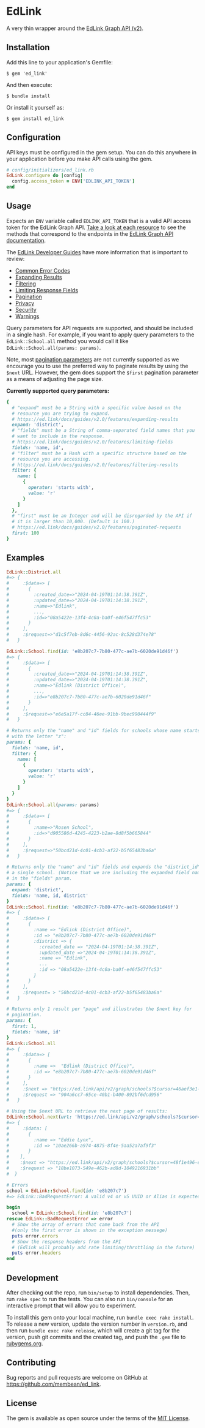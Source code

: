 # EdLink

A very thin wrapper around the [EdLink Graph API (v2)](https://ed.link/docs/api/v2.0/introduction).

## Installation

Add this line to your application's Gemfile:

    $ gem 'ed_link'

And then execute:

    $ bundle install

Or install it yourself as:

    $ gem install ed_link

## Configuration
API keys must be configured in the gem setup. You can do this anywhere in your application before you make API calls using the gem.

```ruby
# config/initializers/ed_link.rb
EdLink.configure do |config|
  config.access_token = ENV['EDLINK_API_TOKEN']
end
```

## Usage

Expects an `ENV` variable called `EDLINK_API_TOKEN` that is a valid API access token for the EdLink Graph API. [Take a look at each resource](https://github.com/membean/ed_link/tree/main/lib/ed_link) to see the methods that correspond to the endpoints in the [EdLink Graph API documentation](https://ed.link/docs/api/v2.0/introduction).

The [EdLink Developer Guides](https://ed.link/docs/guides/v2.0/introduction) have more information that is important to review:

- [Common Error Codes](https://ed.link/docs/api/v2.0/responses/errors)
- [Expanding Results](https://ed.link/docs/guides/v2.0/features/expanding-results)
- [Filtering](https://ed.link/docs/guides/v2.0/features/filtering-results)
- [Limiting Response Fields](https://ed.link/docs/guides/v2.0/features/limiting-fields)
- [Pagination](https://ed.link/docs/guides/v2.0/features/paginated-requests)
- [Privacy](https://ed.link/docs/guides/v2.0/security/privacy)
- [Security](https://ed.link/docs/guides/v2.0/security/data-security)
- [Warnings](https://ed.link/docs/api/v2.0/responses/warnings)


Query parameters for API requests are supported, and should be included in a single hash. For example, if you want to apply query parameters to the `EdLink::School.all` method you would call it like `EdLink::School.all(params: params)`.

Note, most [pagination parameters](https://ed.link/docs/guides/v2.0/features/paginated-requests) are not currently supported as we encourage you to use the preferred way to paginate results by using the `$next` URL. However, the gem does support the `$first` pagination parameter as a means of adjusting the page size.

**Currently supported query parameters:**

```ruby 
{
  # "expand" must be a String with a specific value based on the
  # resource you are trying to expand.
  # https://ed.link/docs/guides/v2.0/features/expanding-results
  expand: 'district',
  # "fields" must be a String of comma-separated field names that you
  # want to include in the response.
  # https://ed.link/docs/guides/v2.0/features/limiting-fields
  fields: 'name, id',
  # "filter" must be a Hash with a specific structure based on the
  # resource you are accessing.
  # https://ed.link/docs/guides/v2.0/features/filtering-results
  filter: {
    name: [
      {
        operator: 'starts with',
        value: 'r'
      }
    ]
  },
  # "first" must be an Integer and will be disregarded by the API if
  # it is larger than 10,000. (Default is 100.)
  # https://ed.link/docs/guides/v2.0/features/paginated-requests
  first: 100
}
```

## Examples

```ruby
EdLink::District.all
#=> {
#     :$data=> [
#       {
#         :created_date=>"2024-04-19T01:14:38.391Z",
#         :updated_date=>"2024-04-19T01:14:38.391Z",
#         :name=>"Edlink",
#         ...,
#         :id=>"08a5422e-13f4-4c0a-ba0f-e46f547ffc53"
#       }
#     ],
#     :$request=>"d1c5f7eb-8d6c-4456-92ac-8c528d374e78"
#   }
```

```ruby 
EdLink::School.find(id: 'e8b207c7-7b80-477c-ae7b-6020de91d46f')
#=> {
#     :$data=> [
#       {
#         :created_date=>"2024-04-19T01:14:38.391Z",
#         :updated_date=>"2024-04-19T01:14:38.391Z",
#         :name=>"Edlink (District Office)",
#         ...,
#         :id=>"e8b207c7-7b80-477c-ae7b-6020de91d46f"
#       }
#     ],
#     :$request=>"e6e5a17f-cc84-46ee-91bb-9bec990444f9"
#   }
```

```ruby 
# Returns only the "name" and "id" fields for schools whose name starts
# with the letter "z":
params: {
  fields: 'name, id',
  filter: {
    name: [
      {
        operator: 'starts with',
        value: 'r'
      }
    ]
  }
}
EdLink::School.all(params: params)
#=> {
#     :$data=> [
#       {
#         :name=>"Rosen School",
#         :id=>"d905586d-4245-4223-b2ae-8d8f5b665844"
#       }
#     ],
#     :$request=>"50bcd21d-4c01-4cb3-af22-b5f65483ba6a"
#   }
```

```ruby 
# Returns only the "name" and "id" fields and expands the "district_id" field for
# a single school. (Notice that we are including the expanded field name "district")
# in the "fields" param.
params: {
  expand: 'district',
  fields: 'name, id, district'
}
EdLink::School.find(id: 'e8b207c7-7b80-477c-ae7b-6020de91d46f')
#=> {
#     :$data=> [
#       {
#         :name => "Edlink (District Office)",
#         :id => "e8b207c7-7b80-477c-ae7b-6020de91d46f"
#         :district => {
#           :created_date => "2024-04-19T01:14:38.391Z",
#           :updated_date =>"2024-04-19T01:14:38.391Z",
#           :name => "Edlink",
#           ...
#           :id => "08a5422e-13f4-4c0a-ba0f-e46f547ffc53"
#         }
#       }
#     ],
#     :$request= > "50bcd21d-4c01-4cb3-af22-b5f65483ba6a"
#   }
```

```ruby 
# Returns only 1 result per "page" and illustrates the $next key for
# pagination.
params: {
  first: 1,
  fields: 'name, id'
}
EdLink::School.all
#=> {
#     :$data=> [
#       {
#         :name =>  "Edlink (District Office)",
#         :id => "e8b207c7-7b80-477c-ae7b-6020de91d46f"
#       }
#     ],
#     :$next => "https://ed.link/api/v2/graph/schools?$cursor=46aef3e1-e9a7-4167-9da7-85999f34310e",
#     :$request => "904a6cc7-65ce-40b1-b400-892bf6dcd956"
#   }

# Using the $next URL to retrieve the next page of results:
EdLink::School.next(url: 'https://ed.link/api/v2/graph/schools?$cursor=46aef3e1-e9a7-4167-9da7-85999f34310e')
#=> {
#     :$data: [
#       {
#         :name => "Eddie Lynx",
#         :id => "10ae266b-a974-4875-8f4e-5aa52a7af9f3"
#       }
#    ],
#    :$next => "https://ed.link/api/v2/graph/schools?$cursor=48f1e496-e5b2-436d-a57d-df2451fa5f34",
#    :$request => "18be1073-549e-462b-ad8d-1049216931bb"
#  }
```

```ruby 
# Errors
school = EdLink::School.find(id: 'e8b207c7')
#=> EdLink::BadRequestError: A valid v4 or v5 UUID or Alias is expected for parameter 'school_id'. (1/1 errors)

begin
  school = EdLink::School.find(id: 'e8b207c7')
rescue EdLink::BadRequestError => error
  # Show the array of errors that came back from the API
  #(only the first error is shown in the exception messege)
  puts error.errors
  # Show the response headers from the API
  # (Edlink will probably add rate limiting/throttling in the future)
  puts error.headers 
end

```

## Development

After checking out the repo, run `bin/setup` to install dependencies. Then, run `rake spec` to run the tests. You can also run `bin/console` for an interactive prompt that will allow you to experiment.

To install this gem onto your local machine, run `bundle exec rake install`. To release a new version, update the version number in `version.rb`, and then run `bundle exec rake release`, which will create a git tag for the version, push git commits and the created tag, and push the `.gem` file to [rubygems.org](https://rubygems.org).

## Contributing

Bug reports and pull requests are welcome on GitHub at https://github.com/membean/ed_link.

## License

The gem is available as open source under the terms of the [MIT License](https://opensource.org/licenses/MIT).
